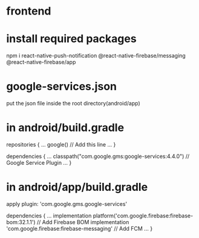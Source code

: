 # frontend

# install required packages
npm i 
react-native-push-notification 
@react-native-firebase/messaging 
@react-native-firebase/app

# google-services.json
put the json file inside the root directory(android/app)

# in android/build.gradle

repositories {
      ...
      google() // Add this line
      ...
  }

  dependencies {
    ...
    classpath("com.google.gms:google-services:4.4.0") // Google Service Plugin
    ...
  }

  # in android/app/build.gradle

  apply plugin: 'com.google.gms.google-services'

  dependencies {
    ...
    implementation platform('com.google.firebase:firebase-bom:32.1.1') // Add Firebase BOM
    implementation 'com.google.firebase:firebase-messaging' // Add FCM
    ...
}
